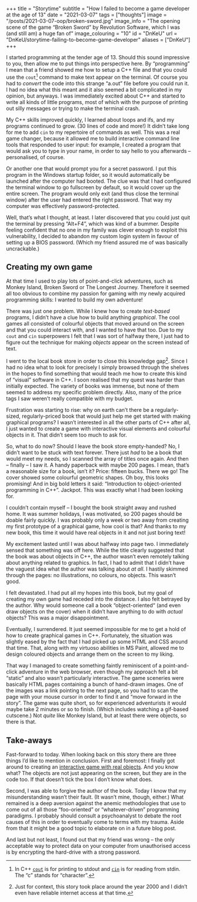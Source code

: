 +++
title = "Storytime"
subtitle = "How I failed to become a game developer at the age of 13"
date = "2021-03-07"
tags = ["thoughts"]
image = "/posts/2021-03-07-oop/broken-sword.jpg"
image_info = "The opening scene of the game “Broken Sword” by Revolution Software, which I was (and still am) a huge fan of"
image_colouring = "10"
id = "DnKeU"
url = "DnKeU/storytime-failing-to-become-game-developer"
aliases = ["DnKeU"]
+++

I started programming at the tender age of 13. Should this sound impressive to you, then allow me to put things into perspective here. By “programming” I mean that a friend showed me how to setup a C++ file and that you could use the `cout`[^1] command to make text appear on the terminal. Of course you had to *convert* the code into this strange “a.out” file before you could run it. I had no idea what this meant and it also seemed a bit complicated in my opinion, but anyways. I was immediately excited about C++ and started to write all kinds of little programs, most of which with the purpose of printing out silly messages or trying to make the terminal crash.

My C++ skills improved quickly, I learned about loops and ifs, and my programs continued to grow. (30 lines of code and more!) It didn’t take long for me to add `cin` to my repertoire of commands as well. This was a real game changer, because it allowed me to build interactive command line tools that responded to user input: for example, I created a program that would ask you to type in your name, in order to say hello to you afterwards – personalised, of course.

Or another one that would prompt you for a secret password. I put this program in the Windows startup folder, so it would automatically be launched after the computer had booted. The clue was that I had configured the terminal window to go fullscreen by default, so it would cover up the entire screen. The program would only exit (and thus close the terminal window) after the user had entered the right password. That way my computer was effectively password-protected.

Well, that’s what I thought, at least. I later discovered that you could just quit the terminal by pressing “Alt+F4”, which was kind of a bummer. Despite feeling confident that no one in my family was clever enough to exploit this vulnerability, I decided to abandon my custom login system in favour of setting up a BIOS password. (Which my friend assured me of was basically uncrackable.)

## Creating my own game

At that time I used to play lots of point-and-click adventures, such as Monkey Island, Broken Sword or The Longest Journey. Therefore it seemed all too obvious to combine my passion for gaming with my newly acquired programming skills: I wanted to build my own adventure!

There was just one problem. While I knew how to create *text-based* programs, I didn’t have a clue how to build anything *graphical*. The cool games all consisted of colourful objects that moved around on the screen and that you could interact with, and I wanted to have that too. Due to my `cout` and `cin` superpowers I felt that I was sort of halfway there, I just had to figure out the technique for making *objects* appear on the screen instead of text.

I went to the local book store in order to close this knowledge gap[^2]. Since I had no idea what to look for precisely I simply browsed through the shelves in the hopes to find something that would teach me how to create this kind of “visual” software in C++. I soon realised that my quest was harder than initially expected. The variety of books was immense, but none of them seemed to address my specific problem directly. Also, many of the price tags I saw weren’t really compatible with my budget.

Frustration was starting to rise: why on earth can’t there be a regularly-sized, regularly-priced book that would just help me get started with making graphical programs? I wasn’t interested in all the other parts of C++ after all, I just wanted to create a game with interactive visual elements and colourful objects in it. That didn’t seem too much to ask for.

So, what to do now? Should I leave the book store empty-handed? No, I didn’t want to be stuck with text forever. There just *had* to be a book that would meet my needs, so I scanned the array of titles once again. And then – finally – I saw it. A handy paperback with maybe 200 pages. I mean, that’s a reasonable size for a book, isn’t it? Price: fifteen bucks. There we go! The cover showed some colourful geometric shapes. Oh boy, this looks promising! And in big bold letters it said: “Introduction to object-oriented programming in C++”. Jackpot. This was exactly what I had been looking for.

I couldn’t contain myself – I bought the book straight away and rushed home. It was summer holidays, I was motivated, so 200 pages should be doable fairly quickly. I was probably only a week or two away from creating my first prototype of a graphical game, how cool is that? And thanks to my new book, this time it would have real objects in it and not just boring text!

My excitement lasted until I was about halfway into page two. I immediately sensed that something was off here. While the title clearly suggested that the book was about objects in C++, the author wasn’t even remotely talking about anything related to graphics. In fact, I had to admit that I didn’t have the vaguest idea what the author was talking about *at all*. I hastily skimmed through the pages: no illustrations, no colours, no objects. This wasn’t good.

I felt devastated. I had put all my hopes into this book, but my goal of creating my own game had receded into the distance. I also felt betrayed by the author. Why would someone call a book “object-oriented“ (and even draw objects on the cover) when it didn’t have anything to do with *actual* objects? This was a major disappointment.

Eventually, I surrendered. It just seemed impossible for me to get a hold of how to create graphical games in C++. Fortunately, the situation was slightly eased by the fact that I had picked up some HTML and CSS around that time. That, along with my virtuoso abilities in MS Paint, allowed me to design coloured objects and arrange them on the screen to my liking.

That way I managed to create something faintly reminiscent of a point-and-click adventure in the web browser, even though my approach felt a bit “static” and also wasn’t particularly interactive. The game sceneries were basically HTML pages containing a bunch of hand-drawn images. One of the images was a link pointing to the next page, so you had to scan the page with your mouse cursor in order to find it and “move forward in the story”. The game was quite short, so for experienced adventurists it would maybe take 2 minutes or so to finish. (Which includes watching a gif-based cutscene.) Not *quite* like Monkey Island, but at least there were objects, so there is that.

## Take-aways

Fast-forward to today. When looking back on this story there are three things I’d like to mention in conclusion. First and foremost: I finally got around to creating an [interactive game with real objects](https://github.com/jotaen/spaceshooter). And you know what? The objects are not just appearing on the screen, but they are in the code too. If that doesn’t tick the box I don’t know what does.

Second, I was able to forgive the author of the book. Today I know that my misunderstanding wasn’t their fault. (It wasn’t mine, though, either.)
What remained is a deep aversion against the anemic methodologies that use to come out of all those “foo-oriented” or “whatever-driven” programming paradigms. I probably should consult a psychoanalyst to debate the root causes of this in order to eventually come to terms with my trauma. Aside from that it might be a good topic to elaborate on in a future blog post.

And last but not least, I found out that my friend was wrong – the only acceptable way to protect data on your computer from unauthorised access is by encrypting the hard-drive with a strong password.


[^1]: In C++ [`cout`](https://en.cppreference.com/w/cpp/io/cout) is for printing to stdout and [`cin`](https://en.cppreference.com/w/cpp/io/cin) is for reading from stdin. The “c” stands for “character”.

[^2]: Just for context, this story took place around the year 2000 and I didn’t even have reliable internet access at that time.
